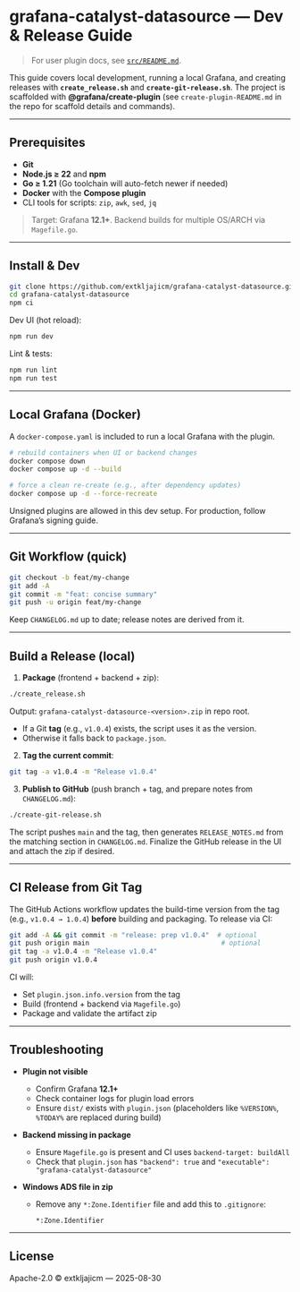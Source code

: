 # grafana-catalyst-datasource — Dev & Release Guide

> For user plugin docs, see [`src/README.md`](./src/README.md).

This guide covers local development, running a local Grafana, and creating releases with **`create_release.sh`** and **`create-git-release.sh`**. The project is scaffolded with **@grafana/create-plugin** (see `create-plugin-README.md` in the repo for scaffold details and commands).

---

## Prerequisites

- **Git**
- **Node.js ≥ 22** and **npm**
- **Go ≥ 1.21** (Go toolchain will auto-fetch newer if needed)
- **Docker** with the **Compose plugin**
- CLI tools for scripts: `zip`, `awk`, `sed`, `jq`

> Target: Grafana **12.1+**. Backend builds for multiple OS/ARCH via `Magefile.go`.

---

## Install & Dev

```bash
git clone https://github.com/extkljajicm/grafana-catalyst-datasource.git
cd grafana-catalyst-datasource
npm ci
```

Dev UI (hot reload):

```bash
npm run dev
```

Lint & tests:

```bash
npm run lint
npm run test
```

---

## Local Grafana (Docker)

A `docker-compose.yaml` is included to run a local Grafana with the plugin.

```bash
# rebuild containers when UI or backend changes
docker compose down
docker compose up -d --build

# force a clean re-create (e.g., after dependency updates)
docker compose up -d --force-recreate
```

Unsigned plugins are allowed in this dev setup. For production, follow Grafana’s signing guide.

---

## Git Workflow (quick)

```bash
git checkout -b feat/my-change
git add -A
git commit -m "feat: concise summary"
git push -u origin feat/my-change
```

Keep `CHANGELOG.md` up to date; release notes are derived from it.

---

## Build a Release (local)

1) **Package** (frontend + backend + zip):

```bash
./create_release.sh
```

Output: `grafana-catalyst-datasource-<version>.zip` in repo root.  
- If a Git **tag** (e.g., `v1.0.4`) exists, the script uses it as the version.  
- Otherwise it falls back to `package.json`.

2) **Tag the current commit**:

```bash
git tag -a v1.0.4 -m "Release v1.0.4"
```

3) **Publish to GitHub** (push branch + tag, and prepare notes from `CHANGELOG.md`):

```bash
./create-git-release.sh
```

The script pushes `main` and the tag, then generates `RELEASE_NOTES.md` from the matching section in `CHANGELOG.md`. Finalize the GitHub release in the UI and attach the zip if desired.

---

## CI Release from Git Tag

The GitHub Actions workflow updates the build-time version from the tag (e.g., `v1.0.4 → 1.0.4`) **before** building and packaging. To release via CI:

```bash
git add -A && git commit -m "release: prep v1.0.4"  # optional
git push origin main                                 # optional
git tag -a v1.0.4 -m "Release v1.0.4"
git push origin v1.0.4
```

CI will:
- Set `plugin.json.info.version` from the tag
- Build (frontend + backend via `Magefile.go`)
- Package and validate the artifact zip

---

## Troubleshooting

- **Plugin not visible**
  - Confirm Grafana **12.1+**
  - Check container logs for plugin load errors
  - Ensure `dist/` exists with `plugin.json` (placeholders like `%VERSION%`, `%TODAY%` are replaced during build)

- **Backend missing in package**
  - Ensure `Magefile.go` is present and CI uses `backend-target: buildAll`
  - Check that `plugin.json` has `"backend": true` and `"executable": "grafana-catalyst-datasource"`

- **Windows ADS file in zip**
  - Remove any `*:Zone.Identifier` file and add this to `.gitignore`:
    ```
    *:Zone.Identifier
    ```

---

## License

Apache-2.0 © extkljajicm — 2025-08-30
